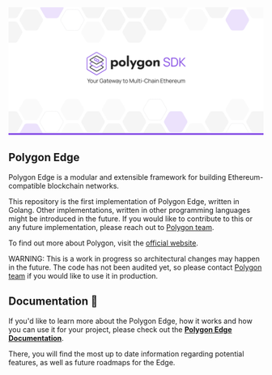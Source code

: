 
![Banner](.github/banner.png)

## Polygon Edge

Polygon Edge is a modular and extensible framework for building Ethereum-compatible blockchain networks.

This repository is the first implementation of Polygon Edge, written in Golang. Other implementations, written in other programming languages might be introduced in the future. If you would like to contribute to this or any future implementation, please reach out to [Polygon team](mailto:contact@polygon.technology).

To find out more about Polygon, visit the [official website](https://polygon.technology/).

WARNING: This is a work in progress so architectural changes may happen in the future. The code has not been audited yet, so please contact [Polygon team](mailto:contact@polygon.technology) if you would like to use it in production.

## Documentation 📝

If you'd like to learn more about the Polygon Edge, how it works and how you can use it for your project,
please check out the **[Polygon Edge Documentation](https://sdk-docs.polygon.technology)**.

There, you will find the most up to date information regarding potential features, as well as future roadmaps for the Edge.